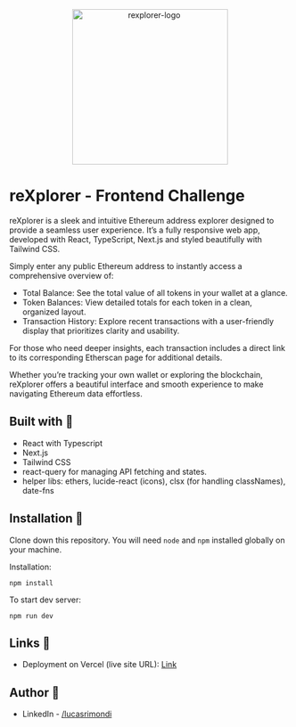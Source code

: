 <div align="center">
<img width="279" alt="rexplorer-logo" src="https://github.com/user-attachments/assets/dc79f9d2-8c05-4a1a-baf5-7dce870c67d3">


</div>

# reXplorer - Frontend Challenge

reXplorer is a sleek and intuitive Ethereum address explorer designed to provide a seamless user experience. It’s a fully responsive web app, developed with React, TypeScript, Next.js and styled beautifully with Tailwind CSS.

Simply enter any public Ethereum address to instantly access a comprehensive overview of:

- Total Balance: See the total value of all tokens in your wallet at a glance.
- Token Balances: View detailed totals for each token in a clean, organized layout.
- Transaction History: Explore recent transactions with a user-friendly display that prioritizes clarity and usability.

For those who need deeper insights, each transaction includes a direct link to its corresponding Etherscan page for additional details.

Whether you’re tracking your own wallet or exploring the blockchain, reXplorer offers a beautiful interface and smooth experience to make navigating Ethereum data effortless.


## Built with 🔧

- React with Typescript
- Next.js
- Tailwind CSS
- react-query for managing API fetching and states.
- helper libs: ethers, lucide-react (icons), clsx (for handling classNames), date-fns



## Installation 💾

Clone down this repository. You will need `node` and `npm` installed globally on your machine.

Installation:

`npm install`

To start dev server:

`npm run dev`


## Links 🔗

- Deployment on Vercel (live site URL): [Link](https://ethereum-address-explorer-r3n3m4g82-lucasrimondis-projects.vercel.app)

## Author 👤

- LinkedIn - [/lucasrimondi](https://www.linkedin.com/in/lucasrimondi/)
